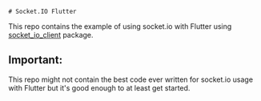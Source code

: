    # Socket.IO Flutter

This repo contains the example of using socket.io with Flutter using [socket_io_client](https://pub.dev/packages/socket_io_client) package.

## Important:
This repo might not contain the best code ever written for socket.io usage with Flutter but it's good enough to at least get started.
